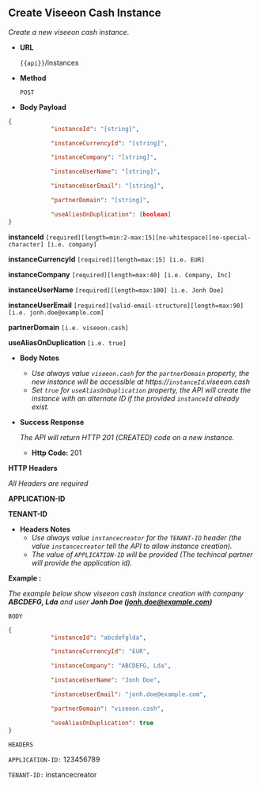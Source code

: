 **Create Viseeon Cash Instance**
----
  _Create a new viseeon cash instance._

* **URL**

  `{{api}}`/instances

* **Method**
  
  `POST` 
  
*  **Body Payload**

```json
{
			"instanceId": "[string]",

			"instanceCurrencyId": "[string]",

			"instanceCompany": "[string]",

			"instanceUserName": "[string]",

			"instanceUserEmail": "[string]",

			"partnerDomain": "[string]",

			"useAliasOnDuplication": [boolean]
}
```
   **instanceId** `[required][length=min:2-max:15][no-whitespace][no-special-character] [i.e. company]`
   
   **instanceCurrencyId** `[required][length=max:15] [i.e. EUR]`
   
   **instanceCompany** `[required][length=max:40] [i.e. Company, Inc]`
   
   **instanceUserName** `[required][length=max:100] [i.e. Jonh Doe]`
   
   **instanceUserEmail** `[required][valid-email-structure][length=max:90] [i.e. jonh.doe@example.com]`
   
   **partnerDomain** `[i.e. viseeon.cash]`
   
   **useAliasOnDuplication** `[i.e. true]`
   

   * **Body Notes**
 
	   * _Use always value `viseeon.cash` for the `partnerDomain` property, the new instance will be accessible at https://`instanceId`.viseeon.cash_
	   * _Set `true` for `useAliasOnDuplication` property, the API will create the instance with an alternate ID if the provided `instanceId` already exist._
  

* **Success Response**
  
  _The API will return HTTP 201 (CREATED) code on a new instance._

  * **Http Code:** 201 <br />

**HTTP Headers**

  _All Headers are required_

  **APPLICATION-ID**
  
  **TENANT-ID**

 * **Headers Notes**
	* _Use always value  `instancecreator`  for the  `TENANT-ID`  header (the value `instancecreator` tell the API to allow instance creation)._
	* _The value of `APPLICATION-ID` will be provided (The techincal partner will provide the application id)._




**Example :**

  _The example below show viseeon cash instance creation with company **ABCDEFG, Lda** and user **Jonh Doe (jonh.doe@example.com)**_

`BODY`
```json
{
			"instanceId": "abcdefglda",

			"instanceCurrencyId": "EUR",

			"instanceCompany": "ABCDEFG, Lda",

			"instanceUserName": "Jonh Doe",

			"instanceUserEmail": "jonh.doe@example.com",

			"partnerDomain": "viseeon.cash",

			"useAliasOnDuplication": true
}
```
`HEADERS`

`APPLICATION-ID:` 123456789

`TENANT-ID:` instancecreator
